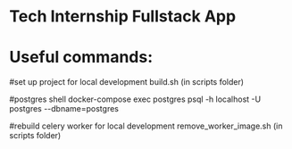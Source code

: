 # Tech Internship Fullstack App


# Useful commands:

#set up project for local development
build.sh (in scripts folder)

#postgres shell
docker-compose exec postgres psql -h localhost -U postgres --dbname=postgres

#rebuild celery worker for local development
remove_worker_image.sh (in scripts folder)


